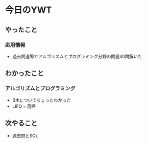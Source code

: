 # 今日のYWT

## やったこと

### 応用情報

- 過去問道場でアルゴリズムとプログラミング分野の問題40問解いた

## わかったこと

### アルゴリズムとプログラミング

- B木についてちょっとわかった
- LIFO = 再帰

## 次やること

- 過去問とSQL
